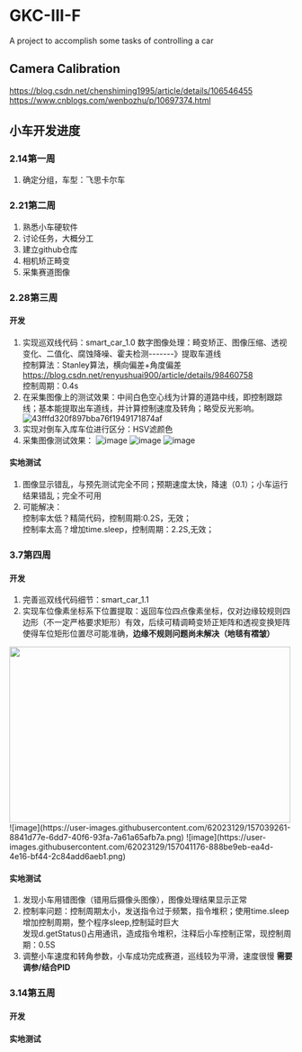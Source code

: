 # GKC-III-F
A project to accomplish some tasks of controlling a car


## Camera Calibration
https://blog.csdn.net/chenshiming1995/article/details/106546455
https://www.cnblogs.com/wenbozhu/p/10697374.html


## 小车开发进度
### 2.14第一周
1. 确定分组，车型：飞思卡尔车
### 2.21第二周
1. 熟悉小车硬软件
2. 讨论任务，大概分工
3. 建立github仓库
4. 相机矫正畸变
5. 采集赛道图像

### 2.28第三周
#### 开发
1. 实现巡双线代码：smart_car_1.0
   数字图像处理：畸变矫正、图像压缩、透视变化、二值化、腐蚀降噪、霍夫检测-------》提取车道线\
   控制算法：Stanley算法，横向偏差+角度偏差\
   https://blog.csdn.net/renyushuai900/article/details/98460758  \
   控制周期：0.4s
2. 在采集图像上的测试效果：中间白色空心线为计算的道路中线，即控制跟踪线；基本能提取出车道线，并计算控制速度及转角；略受反光影响。
![43fffd320f897bba76f1949171874af](https://user-images.githubusercontent.com/62023129/157029778-31c21b97-0f01-448d-afdb-e94a7c1ae788.png)
3. 实现对倒车入库车位进行区分：HSV滤颜色
4. 采集图像测试效果：
![image](https://user-images.githubusercontent.com/62023129/157034840-50eceeb9-2a1b-4e2f-93a1-d0b73a536fd2.png)
![image](https://user-images.githubusercontent.com/62023129/157034986-3284e10b-aa5f-4101-9d23-2b72c27fe4fd.png)
![image](https://user-images.githubusercontent.com/62023129/157035144-a3215b55-9f8f-4ad7-8b18-0389632f5dc4.png)

#### 实地测试
1. 图像显示错乱，与预先测试完全不同；预期速度太快，降速（0.1）；小车运行结果错乱；完全不可用 
2. 可能解决：\
   控制率太低？精简代码，控制周期:0.2S，无效；\
   控制率太高？增加time.sleep，控制周期：2.2S,无效；

### 3.7第四周
#### 开发
1. 完善巡双线代码细节：smart_car_1.1
2. 实现车位像素坐标系下位置提取：返回车位四点像素坐标，仅对边缘较规则四边形（不一定严格要求矩形）有效，后续可精调畸变矫正矩阵和透视变换矩阵使得车位矩形位置尽可能准确，**边缘不规则问题尚未解决（地毯有褶皱）**
<img src="https://user-images.githubusercontent.com/62023129/157039261-8841d77e-6dd7-40f6-93fa-7a61a65afb7a.png" width="500" height="313" align="middle" />
![image](https://user-images.githubusercontent.com/62023129/157039261-8841d77e-6dd7-40f6-93fa-7a61a65afb7a.png)
![image](https://user-images.githubusercontent.com/62023129/157041176-888be9eb-ea4d-4e16-bf44-2c84add6aeb1.png)

#### 实地测试
1. 发现小车用错图像（错用后摄像头图像），图像处理结果显示正常
2. 控制率问题：控制周期太小，发送指令过于频繁，指令堆积；使用time.sleep增加控制周期，整个程序sleep,控制延时巨大\
   发现d.getStatus()占用通讯，造成指令堆积，注释后小车控制正常，现控制周期：0.5S
3. 调整小车速度和转角参数，小车成功完成赛道，巡线较为平滑，速度很慢  **需要调参/结合PID**


### 3.14第五周
#### 开发

#### 实地测试


